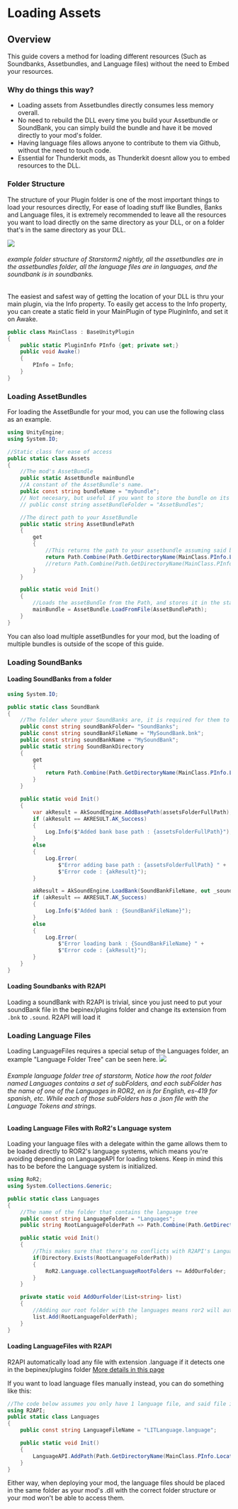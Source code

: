 # Loading Assets

## Overview

This guide covers a method for loading different resources (Such as Soundbanks, Assetbundles, and Language files) without the need to Embed your resources.

### Why do things this way?

-   Loading assets from Assetbundles directly consumes less memory overall.
-   No need to rebuild the DLL every time you build your Assetbundle or SoundBank, you can simply build the bundle and have it be moved directly to your mod's folder.
-   Having language files allows anyone to contribute to them via Github, without the need to touch code.
-   Essential for Thunderkit mods, as Thunderkit doesnt allow you to embed resources to the DLL.

### Folder Structure

The structure of your Plugin folder is one of the most important things to load your resources directly, For ease of loading stuff like Bundles, Banks and Language files, it is extremely recommended to leave all the resources you want to load directly on the same directory as your DLL, or on a folder that's in the same directory as your DLL.

![](https://i.gyazo.com/7944daadc43378c1358bad5f6896bab8.png)

###### example folder structure of Starstorm2 nightly, all the assetbundles are in the assetbundles folder, all the language files are in languages, and the soundbank is in soundbanks.

The easiest and safest way of getting the location of your DLL is thru your main plugin, via the Info property. To easily get access to the Info property, you can create a static field in your MainPlugin of type PluginInfo, and set it on Awake.

```csharp
public class MainClass : BaseUnityPlugin
{
	public static PluginInfo PInfo {get; private set;}
	public void Awake()
	{
		PInfo = Info;
	}
}
```

### Loading AssetBundles

For loading the AssetBundle for your mod, you can use the following class as an example.

```csharp
using UnityEngine;
using System.IO;

//Static class for ease of access
public static class Assets
{
	//The mod's AssetBundle
	public static AssetBundle mainBundle
	//A constant of the AssetBundle's name.
	public const string bundleName = "mybundle";
	// Not necesary, but useful if you want to store the bundle on its own folder.
	// public const string assetBundleFolder = "AssetBundles";

	//The direct path to your AssetBundle
	public static string AssetBundlePath
	{
		get
		{
			//This returns the path to your assetbundle assuming said bundle is on the same folder as your DLL. If you have your bundle in a folder, you can uncomment the statement below this one.
			return Path.Combine(Path.GetDirectoryName(MainClass.PInfo.Location), myBundle);
			//return Path.Combine(Path.GetDirectoryName(MainClass.PInfo.Location), assetBundleFolder, myBundle);
		}
	}

	public static void Init()
	{
		//Loads the assetBundle from the Path, and stores it in the static field.
		mainBundle = AssetBundle.LoadFromFile(AssetBundlePath);
	}
}
```

You can also load multiple assetBundles for your mod, but the loading of multiple bundles is outside of the scope of this guide.

### Loading SoundBanks

#### Loading SoundBanks from a folder

```csharp
using System.IO;

public static class SoundBank
{
	//The folder where your SoundBanks are, it is required for them to be in a folder.
	public const string soundBankFolder= "SoundBanks";
	public const string soundBankFileName = "MySoundBank.bnk";
	public const string soundBankName = "MySoundBank";
	public static string SoundBankDirectory
	{
		get
		{
			return Path.Combine(Path.GetDirectoryName(MainClass.PInfo.Location), soundBankFolder);
		}
	}

	public static void Init()
	{
		var akResult = AkSoundEngine.AddBasePath(assetsFolderFullPath);
		if (akResult == AKRESULT.AK_Success)
		{
			Log.Info($"Added bank base path : {assetsFolderFullPath}");
		}
		else
		{
			Log.Error(
				$"Error adding base path : {assetsFolderFullPath} " +
				$"Error code : {akResult}");
		}

		akResult = AkSoundEngine.LoadBank(SoundBankFileName, out _soundBankId);
		if (akResult == AKRESULT.AK_Success)
		{
			Log.Info($"Added bank : {SoundBankFileName}");
		}
		else
		{
			Log.Error(
				$"Error loading bank : {SoundBankFileName} " +
				$"Error code : {akResult}");
		}
	}
}
```

#### Loading Soundbanks with R2API

Loading a soundBank with R2API is trivial, since you just need to put your soundBank file in the bepinex/plugins folder and change its extension from `.bnk` to `.sound`. R2API will load it

### Loading Language Files

Loading LanguageFiles requires a special setup of the Languages folder, an example "Language Folder Tree" can be seen here.
![](https://cdn.discordapp.com/attachments/575431803523956746/946545906658975744/LangTreeExample.png)

###### Example language folder tree of starstorm, Notice how the root folder named Languages contains a set of subFolders, and each subFolder has the name of one of the Languages in ROR2, en is for English, es-419 for spanish, etc. While each of those subFolders has a .json file with the Language Tokens and strings.

#### Loading Language Files with RoR2's Language system

Loading your language files with a delegate within the game allows them to be loaded directly to ROR2's language systems, which means you're avoiding depending on LanguageAPI for loading tokens.
Keep in mind this has to be before the Language system is initialized.

```csharp
using RoR2;
using System.Collections.Generic;

public static class Languages
{
	//The name of the folder that contains the language tree
	public const string LanguageFolder = "Languages";
	public string RootLanguageFolderPath => Path.Combine(Path.GetDirectoryName(MainClass.PInfo.Location), LanguageFolder);

	public static void Init()
	{
		//This makes sure that there's no conflicts with R2API's Language systems. Important!
		if(Directory.Exists(RootLanguageFolderPath))
		{
			RoR2.Language.collectLanguageRootFolders += AddOurFolder;
		}
	}

	private static void AddOurFolder(List<string> list)
	{
		//Adding our root folder with the languages means ror2 will automatically load our language files.
		list.Add(RootLanguageFolderPath);
	}
}
```

#### Loading LanguageFiles with R2API

R2API automatically load any file with extension .language if it detects one in the bepinex/plugins folder
[More details in this page](https://risk-of-thunder.github.io/R2Wiki/Mod-Creation/Assets/Localization/)

If you want to load language files manually instead, you can do something like this:

```csharp
//The code below assumes you only have 1 language file, and said file is in the same directory as your DLL.
using R2API;
public static class Languages
{
	public const string LanguageFileName = "LITLanguage.language";

	public static void Init()
	{
		LanguageAPI.AddPath(Path.GetDirectoryName(MainClass.PInfo.Location), languageFileName);
	}
}
```

Either way, when deploying your mod, the language files should be placed in the same folder as your mod's .dll with the correct folder structure or your mod won't be able to access them.

